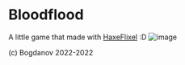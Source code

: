 # Bloodflood
A little game that made with [HaxeFlixel](https://haxeflixel.com) :D
![image](https://user-images.githubusercontent.com/60233692/165814724-598c39a7-cbe2-41c8-b435-407d59844ac4.png)

(c) Bogdanov 2022-2022
